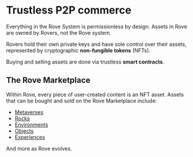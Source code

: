 # Trustless P2P commerce

Everything in the Rove System is permissionless by design. Assets in Rove are owned by Rovers, not the Rove system.&#x20;

Rovers hold their own private keys and have sole control over their assets, represented by cryptographic **non-fungible tokens** (NFTs).&#x20;

Buying and selling assets are done via trustless **smart contracts**.

## The Rove Marketplace

Within Rove, every piece of user-created content is an NFT asset. Assets that can be bought and sold on the Rove Marketplace include:

* [Metaverses](../the-3d-web/metaverses.md)
* [Rocks](../the-3d-web/rocks/)
* [Environments](../the-3d-web/environments.md)&#x20;
* [Objects](../the-3d-web/objects.md)
* [Experiences](../immersive-experiences/experiences.md)

And more as Rove evolves.
